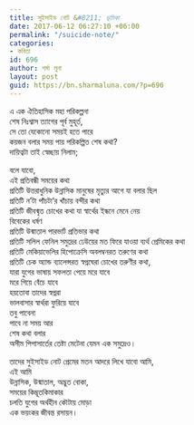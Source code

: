 ```yaml
---
title: সুইসাইড নোট &#8211; ভূমিকা
date: 2017-06-12 06:27:10 +06:00
permalink: "/suicide-note/"
categories:
- কবিতা
id: 696
author: শর্মা লুনা
layout: post
guid: https://bn.sharmaluna.com/?p=696
---
```


এ এক ঐতিহাসিক মহা পরিকল্পনা  
শেষ নিঃশ্বাস ত্যাগের পূর্ব মুহূর্ত,  
সে তো যেকোনো সময়ই হতে পারে  
কয়জন বলার সময় পায় পরিকল্পিত শেষ কথা?  
দায়িত্বটা তাই স্বেচ্ছায় নিলাম;

বলে যাবো,  
এই প্রতিবন্ধী সময়ের কথা  
প্রতিটি উত্তরাধুনিক উন্নাসিক মানুষের মৃত্যুর আগে যা বলার ছিল  
প্রতিটি ন’টা পাঁচটা’র খাঁচায় বন্দীর কথা  
প্রতিটি জীবন্মৃত চোখের কথা যা স্বার্থের ইন্ধনে মেনে নেয়  
বিবেকের ধর্ষণ  
প্রতিটি উন্মাতাল পারভার্ট প্রতিভার কথা  
প্রতিটি সলিল ফেনিল সমুদ্রের ঢেউয়ের মত ফিরে যাওয়া ব্যর্থ প্রেমিকের কথা  
প্রতিটি মেকিয়াভেলির হিপোক্রেসি অবলম্বনরত তরুণের কথা  
প্রতিটি চেক অ্যান্ড ব্যালেন্সরত স্বপ্নঘেরা চোখের তরুণীর কথা,  
যারা যুগের ভাষায় সফলতা পেয়ে মরে যাবে  
মরে গিয়ে বেঁচে যাবে  
হয়তোবা তাদের স্বপ্নরা  
ভালবাসার স্বার্থরা ফুরিয়ে যাবে  
তবু পাবেনা  
পাবে না সময় আর  
শেষ কথা বলার  
অসীম পিপাসার্তের তেষ্টা মেটেনা যেমন এক সমুদ্রেও।

তাদের সুইসাইড নোট প্রেমের মতন আদরে লিখে যাবো আমি,  
এই আমি  
উন্নাসিক, উন্মাতাল, অদ্ভুত বোকা,  
সময়ের কিম্ভূতকিমাকার  
চলতি যুগের অর্থহীন কৌটায় মোড়া  
এক ভয়ংকর জীবন্ত রসায়ন।
